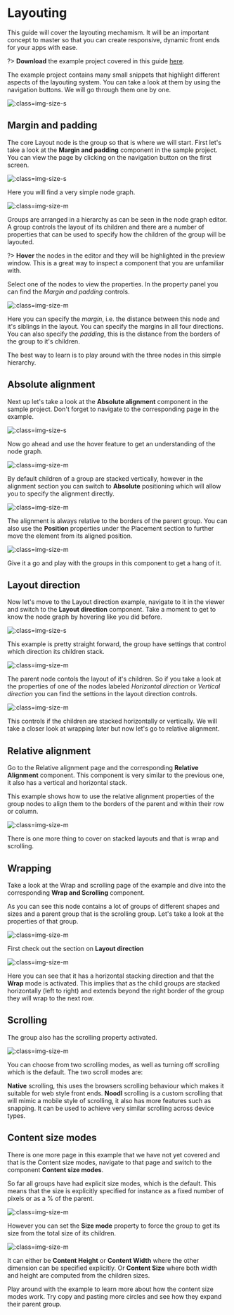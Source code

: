 # Layouting

This guide will cover the layouting mechamism. It will be an important concept to master so that you can create responsive, dynamic front ends for your apps with ease.

?> **Download** the example project covered in this guide [here](//guides/layout-guide.zip).

The example project contains many small snippets that highlight different aspects of the layouting system. You can take a look at them by using the navigation buttons. We will go through them one by one.

![](layout-guide-screen.png ':class=img-size-s')

## Margin and padding
The core Layout node is the group so that is where we will start. First let's take a look at the **Margin and padding** component in the sample project. You can view the page by clicking on the navigation button on the first screen. 

![](margin-and-padding-screen.png ':class=img-size-s')

Here you will find a very simple node graph.

![](groups.png ':class=img-size-m')

Groups are arranged in a hierarchy as can be seen in the node graph editor. A group controls the layout of its children and there are a number of properties that can be used to specify how the children of the group will be layouted.

?> **Hover** the nodes in the editor and they will be highlighted in the preview window. This is a great way to inspect a component that you are unfamiliar with.

Select one of the nodes to view the properties. In the property panel you can find the *Margin and padding* controls.

![](margin-and-padding-props.png ':class=img-size-m')

Here you can specify the *margin*, i.e. the distance between this node and it's siblings in the layout. You can specify the margins in all four directions. You can also specify the *padding*, this is the distance from the borders of the group to it's children.

The best way to learn is to play around with the three nodes in this simple hierarchy.

## Absolute alignment
Next up let's take a look at the **Absolute alignment** component in the sample project. Don't forget to navigate to the corresponding page in the example.

![](absolute-alignment-screen.png ':class=img-size-s')

Now go ahead and use the hover feature to get an understanding of the node graph.

![](absolute-alignment-nodes.png ':class=img-size-m')

By default children of a group are stacked vertically, however in the alignment section you can switch to **Absolute** positioning which will allow you to specify the alignment directly.

![](absolute-alignment.png ':class=img-size-m')

The alignment is always relative to the borders of the parent group. You can also use the **Position** properties under the Placement section to further move the element from its aligned position.

![](position.png ':class=img-size-m')

Give it a go and play with the groups in this component to get a hang of it.

## Layout direction
Now let's move to the Layout direction example, navigate to it in the viewer and switch to the **Layout direction** component. Take a moment to get to know the node graph by hovering like you did before.

![](layout-direction-screen.png ':class=img-size-s')

This example is pretty straight forward, the group have settings that control which direction its children stack.

![](layout-direction-nodes.png ':class=img-size-m')

The parent node contols the layout of it's children. So if you take a look at the properties of one of the nodes labeled *Horizontal direction* or *Vertical direction* you can find the settions in the layout direction controls.

![](layout-direction-props.png ':class=img-size-m')

This controls if the children are stacked horizontally or vertically. We will take a closer look at wrapping later but now let's go to relative alignment.

## Relative alignment
Go to the Relative alignment page and the corresponding **Relative Alignment** component. This component is very similar to the previous one, it also has a vertical and horizontal stack.

This example shows how to use the relative alignment properties of the group nodes to align them to the borders of the parent and within their row or column.

![](relative-alignment-props.png ':class=img-size-m')

There is one more thing to cover on stacked layouts and that is wrap and scrolling.

 ## Wrapping
Take a look at the Wrap and scrolling page of the example and dive into the corresponding **Wrap and Scrolling** component.

As you can see this node contains a lot of groups of different shapes and sizes and a parent group that is the scrolling group. Let's take a look at the properties of that group.

![](wrap-group.png ':class=img-size-m')

First check out the section on **Layout direction**

![](wrap-props.png ':class=img-size-m')

Here you can see that it has a horizontal stacking direction and that the **Wrap** mode is activated. This implies that as the child groups are stacked horizontally (left to right) and extends beyond the right border of the group they will wrap to the next row.

## Scrolling
The group also has the scrolling property activated.

![](scroll-props.png ':class=img-size-m')

You can choose from two scrolling modes, as well as turning off scrolling which is the default. The two scroll modes are:

**Native** scrolling, this uses the browsers scrolling behaviour which makes it suitable for web style front ends.
**Noodl** scrolling is a custom scrolling that will mimic a mobile style of scrolling, it also has more features such as snapping. It can be used to achieve very similar scrolling across device types.

## Content size modes

There is one more page in this example that we have not yet covered and that is the Content size modes, navigate to that page and switch to the component **Content size modes**.

So far all groups have had explicit size modes, which is the default. This means that the size is explicitly specified for instance as a fixed number of pixels or as a % of the parent.

![](explicit-size-mode.png ':class=img-size-m')

However you can set the **Size mode** property to force the group to get its size from the total size of its children.
    
![](content-height-size-mode.png ':class=img-size-m')

It can either be **Content Height** or **Content Width** where the other dimension can be specified explicitly. Or **Content Size** where both width and height are computed from the children sizes.

Play around with the example to learn more about how the content size modes work. Try copy and pasting more circles and see how they expand their parent group.



